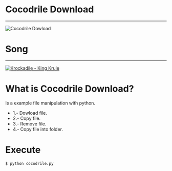 # Cocodrile Download

-----
![Cocodrile Dowload](http://am-elsalv-cdn.agilecontents.com/resources/jpg/6/4/1464719079046.jpg)

# Song
-----
[![Krockadile - King Krule](https://i.ytimg.com/vi/MAGlUctAtOg/hqdefault.jpg)](https://www.youtube.com/watch?v=Z3zkmiCG7WE)

# What is Cocodrile Download?
Is a example file manipulation with python.

* 1.- Dowload file.
* 2.- Copy file.
* 3.- Remove file.
* 4.- Copy file into folder.

# Execute

```{r, engine='bash', count_lines}
$ python cocodrile.py
```
